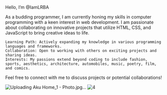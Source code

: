 Hello, I’m @IamLRBA

As a budding programmer, I am currently honing my skills in computer programming with a keen interest in web development. I am passionate about collaborating on innovative projects that utilize HTML, CSS, and JavaScript to bring creative ideas to life.

    Learning Path: Actively expanding my knowledge in various programming languages and frameworks.
    Collaboration: Open to working with others on exciting projects and sharing ideas.
    Interests: My passions extend beyond coding to include fashion, sports, aesthetics, architecture, automobiles, music, poetry, film, and comics.

Feel free to connect with me to discuss projects or potential collaborations!

<!---
IamLRBA/IamLRBA is a ✨ special ✨ repository because its `README.md` (this file) appears on your GitHub profile.
You can click the Preview link to take a look at your changes.
--->
![Uploading Aku Home_1 - Photo.jpg…]()
![4](https://github.com/user-attachments/assets/e3bc621b-1e70-46ee-ad74-48840fb90541)
